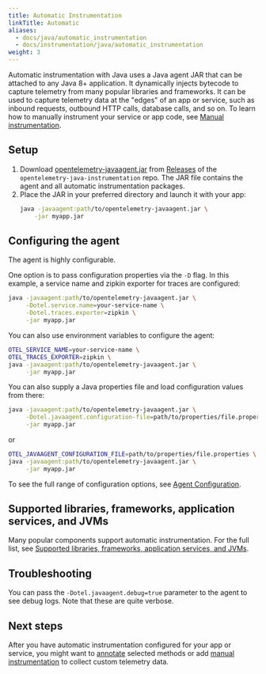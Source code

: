 ```yaml
---
title: Automatic Instrumentation
linkTitle: Automatic
aliases:
  - docs/java/automatic_instrumentation
  - docs/instrumentation/java/automatic_instrumentation
weight: 3
---
```


Automatic instrumentation with Java uses a Java agent JAR that can be attached
to any Java 8+ application. It dynamically injects bytecode to capture telemetry
from many popular libraries and frameworks. It can be used to capture telemetry
data at the "edges" of an app or service, such as inbound requests, outbound
HTTP calls, database calls, and so on. To learn how to manually instrument your
service or app code, see [Manual instrumentation](../manual).

## Setup

 1. Download [opentelemetry-javaagent.jar][] from [Releases][] of the
    `opentelemetry-java-instrumentation` repo. The JAR file contains the agent
    and all automatic instrumentation packages.
 2. Place the JAR in your preferred directory and launch it with your app:
    ```sh
    java -javaagent:path/to/opentelemetry-javaagent.jar \
        -jar myapp.jar
    ```

## Configuring the agent

The agent is highly configurable.

One option is to pass configuration properties via the `-D` flag. In this
example, a service name and zipkin exporter for traces are configured:

```sh
java -javaagent:path/to/opentelemetry-javaagent.jar \
     -Dotel.service.name=your-service-name \
     -Dotel.traces.exporter=zipkin \
     -jar myapp.jar
```

You can also use environment variables to configure the agent:

```sh
OTEL_SERVICE_NAME=your-service-name \
OTEL_TRACES_EXPORTER=zipkin \
java -javaagent:path/to/opentelemetry-javaagent.jar \
     -jar myapp.jar
```

You can also supply a Java properties file and load configuration values from there:

```sh
java -javaagent:path/to/opentelemetry-javaagent.jar \
     -Dotel.javaagent.configuration-file=path/to/properties/file.properties \
     -jar myapp.jar
```

or

```sh
OTEL_JAVAAGENT_CONFIGURATION_FILE=path/to/properties/file.properties \
java -javaagent:path/to/opentelemetry-javaagent.jar \
     -jar myapp.jar
```

To see the full range of configuration options, see [Agent Configuration][].

## Supported libraries, frameworks, application services, and JVMs

Many popular components support automatic instrumentation. For the full list,
see [Supported libraries, frameworks, application services, and JVMs][support].

## Troubleshooting

You can pass the `-Dotel.javaagent.debug=true` parameter to the agent to see
debug logs. Note that these are quite verbose.

## Next steps

After you have automatic instrumentation configured for your app or service, you
might want to [annotate](annotations) selected methods or add [manual
instrumentation](../manual) to collect custom telemetry data.

[Agent Configuration]: https://github.com/open-telemetry/opentelemetry-java-instrumentation/blob/main/docs/agent-config.md
[opentelemetry-javaagent.jar]: https://github.com/open-telemetry/opentelemetry-java-instrumentation/releases/download/v1.12.0/opentelemetry-javaagent.jar
[releases]: https://github.com/open-telemetry/opentelemetry-java-instrumentation/releases
[support]: https://github.com/open-telemetry/opentelemetry-java-instrumentation/blob/main/docs/supported-libraries.md
